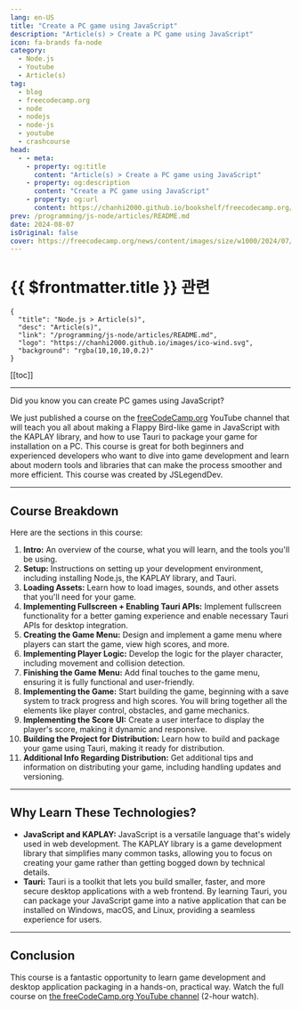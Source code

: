 ```yaml
---
lang: en-US
title: "Create a PC game using JavaScript"
description: "Article(s) > Create a PC game using JavaScript"
icon: fa-brands fa-node
category: 
  - Node.js
  - Youtube
  - Article(s)
tag: 
  - blog
  - freecodecamp.org
  - node
  - nodejs
  - node-js
  - youtube
  - crashcourse
head:
  - - meta:
    - property: og:title
      content: "Article(s) > Create a PC game using JavaScript"
    - property: og:description
      content: "Create a PC game using JavaScript"
    - property: og:url
      content: https://chanhi2000.github.io/bookshelf/freecodecamp.org/create-a-pc-game-using-javascript.html
prev: /programming/js-node/articles/README.md
date: 2024-08-07
isOriginal: false
cover: https://freecodecamp.org/news/content/images/size/w1000/2024/07/Frame-1--1-.svg
---
```


# {{ $frontmatter.title }} 관련

```component VPCard
{
  "title": "Node.js > Article(s)",
  "desc": "Article(s)",
  "link": "/programming/js-node/articles/README.md",
  "logo": "https://chanhi2000.github.io/images/ico-wind.svg",
  "background": "rgba(10,10,10,0.2)"
}
```

[[toc]]

---

<SiteInfo
  name="Create a PC game using JavaScript"
  desc="Did you know you can create PC games using JavaScript? We just published a course on the freeCodeCamp.org YouTube channel that will teach you all about making a Flappy Bird-like game in JavaScript with the KAPLAY library, and how to use Tauri to pack..."
  url="https://freecodecamp.org/news/create-a-pc-game-using-javascript/"
  logo="https://cdn.freecodecamp.org/universal/favicons/favicon.ico"
  preview="https://cdn.hashnode.com/res/hashnode/image/upload/v1722015430914/330bdc6e-e396-4f82-9d32-879ac847f10c.png"/>

Did you know you can create PC games using JavaScript?

We just published a course on the [<FontIcon icon="fa-brands fa-free-code-camp"/>freeCodeCamp.org](http://freeCodeCamp.org) YouTube channel that will teach you all about making a Flappy Bird-like game in JavaScript with the KAPLAY library, and how to use Tauri to package your game for installation on a PC. This course is great for both beginners and experienced developers who want to dive into game development and learn about modern tools and libraries that can make the process smoother and more efficient. This course was created by JSLegendDev.

---

## Course Breakdown

Here are the sections in this course:

1. **Intro:** An overview of the course, what you will learn, and the tools you'll be using.
2. **Setup:** Instructions on setting up your development environment, including installing Node.js, the KAPLAY library, and Tauri.
3. **Loading Assets:** Learn how to load images, sounds, and other assets that you'll need for your game.
4. **Implementing Fullscreen + Enabling Tauri APIs:** Implement fullscreen functionality for a better gaming experience and enable necessary Tauri APIs for desktop integration.
5. **Creating the Game Menu:** Design and implement a game menu where players can start the game, view high scores, and more.
6. **Implementing Player Logic:** Develop the logic for the player character, including movement and collision detection.
7. **Finishing the Game Menu:** Add final touches to the game menu, ensuring it is fully functional and user-friendly.
8. **Implementing the Game:** Start building the game, beginning with a save system to track progress and high scores. You will bring together all the elements like player control, obstacles, and game mechanics.
9. **Implementing the Score UI:** Create a user interface to display the player's score, making it dynamic and responsive.
10. **Building the Project for Distribution:** Learn how to build and package your game using Tauri, making it ready for distribution.
11. **Additional Info Regarding Distribution:** Get additional tips and information on distributing your game, including handling updates and versioning.

---

## Why Learn These Technologies?

- **JavaScript and KAPLAY:** JavaScript is a versatile language that's widely used in web development. The KAPLAY library is a game development library that simplifies many common tasks, allowing you to focus on creating your game rather than getting bogged down by technical details.
- **Tauri:** Tauri is a toolkit that lets you build smaller, faster, and more secure desktop applications with a web frontend. By learning Tauri, you can package your JavaScript game into a native application that can be installed on Windows, macOS, and Linux, providing a seamless experience for users.

---

## Conclusion

This course is a fantastic opportunity to learn game development and desktop application packaging in a hands-on, practical way. Watch the full course on [<FontIcon icon="fa-brands fa-youtube"/>the freeCodeCamp.org YouTube channel](https://youtu.be/fyqRSaSJf0I) (2-hour watch).

<VidStack src="youtube/fyqRSaSJf0I" />

